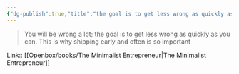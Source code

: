 ```yaml
---
{"dg-publish":true,"title":"the goal is to get less wrong as quickly as you can","tags":["quotes"],"date":"2024-04-02T09:04:01+03:00","modified_at":"2024-07-25T11:28:54+03:00","aliases":"the goal is to get less wrong as quickly as you can","dg-path":"/quotes/202404020906.md","permalink":"/quotes/202404020906/","dgPassFrontmatter":true}
---
```



> You will be wrong a lot; the goal is to get less wrong as quickly as you can. This is why shipping early and often is so important 

Link:: [[Openbox/books/The Minimalist Entrepreneur|The Minimalist Entrepreneur]]
